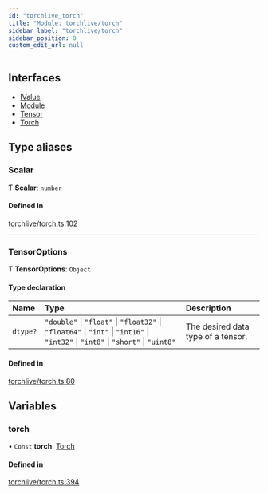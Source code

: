 ```yaml
---
id: "torchlive_torch"
title: "Module: torchlive/torch"
sidebar_label: "torchlive/torch"
sidebar_position: 0
custom_edit_url: null
---
```


## Interfaces

- [IValue](../interfaces/torchlive_torch.ivalue.md)
- [Module](../interfaces/torchlive_torch.module.md)
- [Tensor](../interfaces/torchlive_torch.tensor.md)
- [Torch](../interfaces/torchlive_torch.torch.md)

## Type aliases

### Scalar

Ƭ **Scalar**: `number`

#### Defined in

[torchlive/torch.ts:102](https://github.com/pytorch/live/blob/a0d6a87/react-native-pytorch-core/src/torchlive/torch.ts#L102)

___

### TensorOptions

Ƭ **TensorOptions**: `Object`

#### Type declaration

| Name | Type | Description |
| :------ | :------ | :------ |
| `dtype?` | ``"double"`` \| ``"float"`` \| ``"float32"`` \| ``"float64"`` \| ``"int"`` \| ``"int16"`` \| ``"int32"`` \| ``"int8"`` \| ``"short"`` \| ``"uint8"`` | The desired data type of a tensor. |

#### Defined in

[torchlive/torch.ts:80](https://github.com/pytorch/live/blob/a0d6a87/react-native-pytorch-core/src/torchlive/torch.ts#L80)

## Variables

### torch

• `Const` **torch**: [Torch](../interfaces/torchlive_torch.torch.md)

#### Defined in

[torchlive/torch.ts:394](https://github.com/pytorch/live/blob/a0d6a87/react-native-pytorch-core/src/torchlive/torch.ts#L394)
